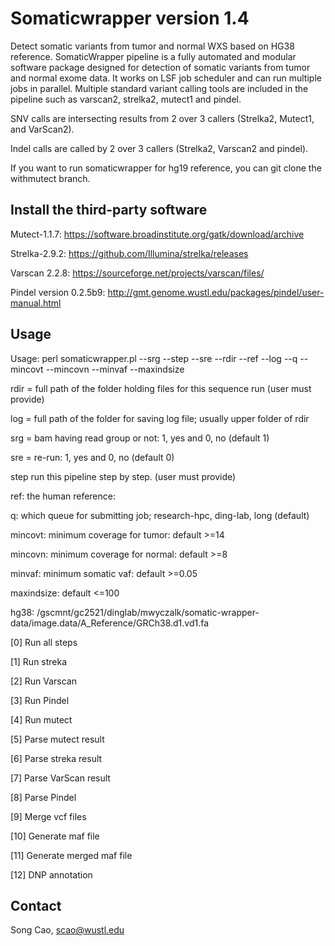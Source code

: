 
# Somaticwrapper version 1.4 #

Detect somatic variants from tumor and normal WXS based on HG38 reference. SomaticWrapper pipeline is a fully automated and modular software package designed for detection of somatic variants from tumor and normal exome data. It works on LSF job scheduler and can run multiple jobs in parallel. Multiple standard variant calling tools are included in the pipeline such as varscan2, strelka2, mutect1 and pindel. 

SNV calls are intersecting results from 2 over 3 callers (Strelka2, Mutect1, and VarScan2).

Indel calls are called by 2 over 3 callers (Strelka2, Varscan2 and pindel). 

If you want to run somaticwrapper for hg19 reference, you can git clone the withmutect branch. 

## Install the third-party software ##

Mutect-1.1.7: https://software.broadinstitute.org/gatk/download/archive

Strelka-2.9.2: https://github.com/Illumina/strelka/releases

Varscan 2.2.8: https://sourceforge.net/projects/varscan/files/

Pindel version 0.2.5b9: http://gmt.genome.wustl.edu/packages/pindel/user-manual.html
 
## Usage ##

Usage: perl somaticwrapper.pl  --srg --step --sre --rdir --ref --log --q --mincovt --mincovn --minvaf --maxindsize

rdir = full path of the folder holding files for this sequence run (user must provide)

log = full path of the folder for saving log file; usually upper folder of rdir

srg = bam having read group or not: 1, yes and 0, no (default 1)

sre = re-run: 1, yes and 0, no  (default 0)

step run this pipeline step by step. (user must provide)

ref: the human reference: 

q: which queue for submitting job; research-hpc, ding-lab, long (default)

mincovt: minimum coverage for tumor: default >=14

mincovn: minimum coverage for normal: default >=8

minvaf: minimum somatic vaf: default >=0.05

maxindsize: default <=100

hg38: /gscmnt/gc2521/dinglab/mwyczalk/somatic-wrapper-data/image.data/A_Reference/GRCh38.d1.vd1.fa

[0]  Run all steps 

[1]  Run streka 

[2]  Run Varscan 

[3]  Run Pindel 

[4]  Run mutect 

[5]  Parse mutect result 

[6]  Parse streka result 

[7]  Parse VarScan result 

[8]  Parse Pindel 

[9]  Merge vcf files   

[10] Generate maf file  

[11] Generate merged maf file 

[12] DNP annotation


## Contact ##

Song Cao, scao@wustl.edu 

